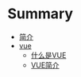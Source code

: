 # Summary

* [简介](README.md)
* [vue](vue\index.md) 
  * [什么是VUE](vue\1-vue.md)
  * [VUE简介](vue\2-vue.md) 

